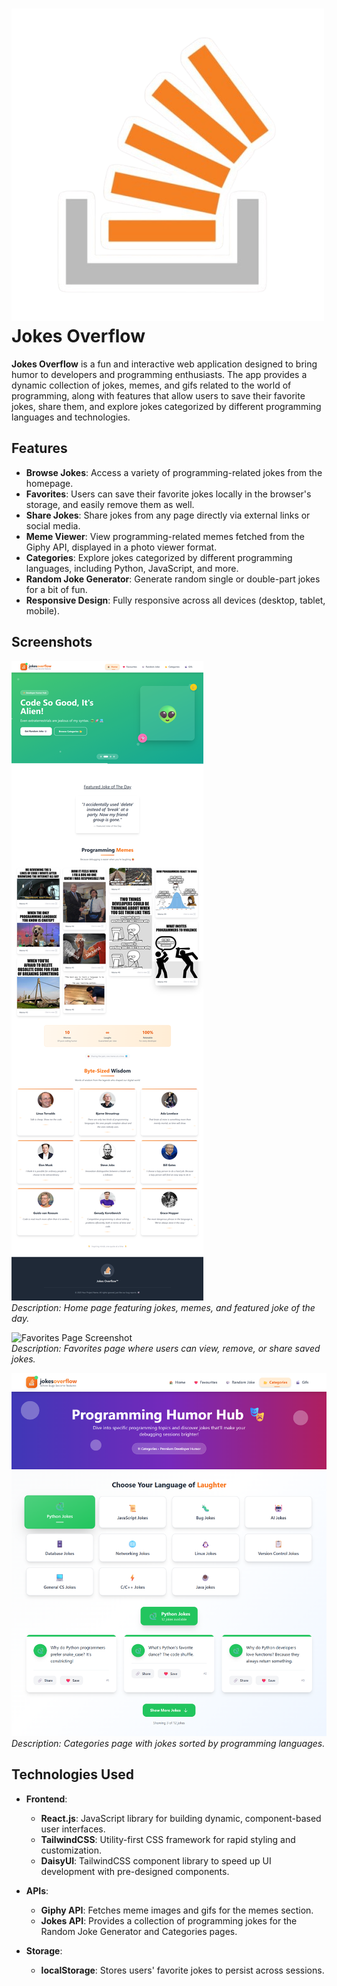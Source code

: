 # ![Jokes Overflow Logo](/public/Images/logo-removebg-preview.png) Jokes Overflow

**Jokes Overflow** is a fun and interactive web application designed to bring humor to developers and programming enthusiasts. The app provides a dynamic collection of jokes, memes, and gifs related to the world of programming, along with features that allow users to save their favorite jokes, share them, and explore jokes categorized by different programming languages and technologies.

## Features

- **Browse Jokes**: Access a variety of programming-related jokes from the homepage.
- **Favorites**: Users can save their favorite jokes locally in the browser's storage, and easily remove them as well.
- **Share Jokes**: Share jokes from any page directly via external links or social media.
- **Meme Viewer**: View programming-related memes fetched from the Giphy API, displayed in a photo viewer format.
- **Categories**: Explore jokes categorized by different programming languages, including Python, JavaScript, and more.
- **Random Joke Generator**: Generate random single or double-part jokes for a bit of fun.
- **Responsive Design**: Fully responsive across all devices (desktop, tablet, mobile).

## Screenshots

![Home Page Screenshot](/src/assets/Images/Home.png)  
*Description: Home page featuring jokes, memes, and featured joke of the day.*

![Favorites Page Screenshot](/src/assets/Images/Favorites.png)  
*Description: Favorites page where users can view, remove, or share saved jokes.*

![Categories Page Screenshot](/src/assets/Images/Categories.png)  
*Description: Categories page with jokes sorted by programming languages.*

## Technologies Used

- **Frontend**:  
  - **React.js**: JavaScript library for building dynamic, component-based user interfaces.
  - **TailwindCSS**: Utility-first CSS framework for rapid styling and customization.
  - **DaisyUI**: TailwindCSS component library to speed up UI development with pre-designed components.

- **APIs**:
  - **Giphy API**: Fetches meme images and gifs for the memes section.
  - **Jokes API**: Provides a collection of programming jokes for the Random Joke Generator and Categories pages.

- **Storage**:
  - **localStorage**: Stores users' favorite jokes to persist across sessions.

